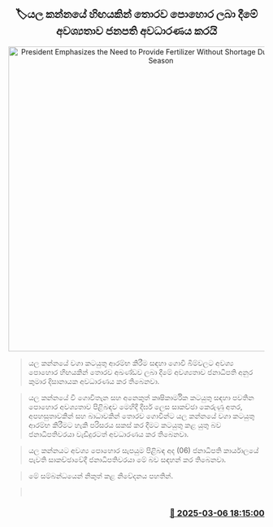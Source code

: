<p align='center'><b><h2 align='center' title='President Emphasizes the Need to Provide Fertilizer Without Shortage During the Yala Season'>🏷යල කන්නයේ හිඟයකින් තොරව පොහොර ලබා දීමේ අවශ්‍යතාව ජනපති අවධාරණය කරයි</h2></b></p>
<p align='center'><img src='https://helakuru.sgp1.cdn.digitaloceanspaces.com/esana/images/lib/anura-president-yala.jpg' width='600' alt='President Emphasizes the Need to Provide Fertilizer Without Shortage During the Yala Season'></p>

> යල කන්නයේ වගා කටයුතු ආරම්භ කිරීම සඳහා ගොවි බිම්වලට අවශ්‍ය පොහොර හිඟයකින් තොරව අඛණ්ඩව ලබා දීමේ අවශ්‍යතාව ජනාධිපති අනුර කුමාර දිසානායක අවධාරණය කර තිබෙනවා.

> යල කන්නයේ වී ගොවිතැන සහ අනෙකුත් කෘෂිකාර්මික කටයුතු සඳහා පවතින පොහොර අවශ්‍යතාව පිළිබඳව මෙහිදී දීර්ඝ ලෙස සාකච්ඡා කෙරුණු අතර, අපහසුතාවකින් සහ බාධාවකින් තොරව ගොවීන්ට යල කන්නයේ වගා කටයුතු ආරම්භ කිරීමට හැකි පරිසරය සකස් කර දීමට කටයුතු කළ යුතු බව ජනාධිපතිවරයා වැඩිදුරටත් අවධාරණය කර තිබෙනවා.

> යල කන්නයට අවශ්‍ය පොහොර සැපයුම පිළිබඳ අද (06) ජනාධිපති කාර්යාලයේ පැවති සාකච්ඡාවේදී ජනාධිපතිවරයා මේ බව සඳහන් කර තිබෙනවා.

> මේ සම්බන්ධයෙන් නිකුත් කළ නිවේදනය පහතින්. 

>  



<h3 align='right'><a href='https://www.helakuru.lk/esana/p/108100/'>📅 2025-03-06 18:15:00</a></h3>
